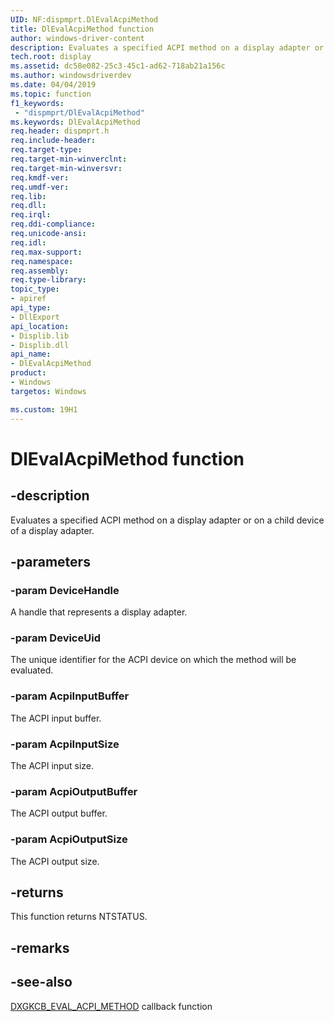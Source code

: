 ```yaml
---
UID: NF:dispmprt.DlEvalAcpiMethod
title: DlEvalAcpiMethod function
author: windows-driver-content
description: Evaluates a specified ACPI method on a display adapter or on a child device of a display adapter.
tech.root: display
ms.assetid: dc58e082-25c3-45c1-ad62-718ab21a156c
ms.author: windowsdriverdev
ms.date: 04/04/2019 
ms.topic: function
f1_keywords:
 - "dispmprt/DlEvalAcpiMethod"
ms.keywords: DlEvalAcpiMethod
req.header: dispmprt.h
req.include-header:
req.target-type:
req.target-min-winverclnt:
req.target-min-winversvr:
req.kmdf-ver:
req.umdf-ver:
req.lib:
req.dll:
req.irql: 
req.ddi-compliance:
req.unicode-ansi:
req.idl:
req.max-support:
req.namespace:
req.assembly:
req.type-library: 
topic_type: 
- apiref
api_type: 
- DllExport
api_location: 
- Displib.lib
- Displib.dll
api_name: 
- DlEvalAcpiMethod
product: 
- Windows
targetos: Windows

ms.custom: 19H1
---
```


# DlEvalAcpiMethod function


## -description

Evaluates a specified ACPI method on a display adapter or on a child device of a display adapter.

## -parameters

### -param DeviceHandle

A handle that represents a display adapter.

### -param DeviceUid

The unique identifier for the ACPI device on which the method will be evaluated.

### -param AcpiInputBuffer

The ACPI input buffer.

### -param AcpiInputSize

The ACPI input size.

### -param AcpiOutputBuffer

The ACPI output buffer.

### -param AcpiOutputSize

The ACPI output size.


## -returns

This function returns NTSTATUS.

## -remarks

## -see-also

[DXGKCB_EVAL_ACPI_METHOD](nc-dispmprt-dxgkcb_eval_acpi_method.md) callback function
